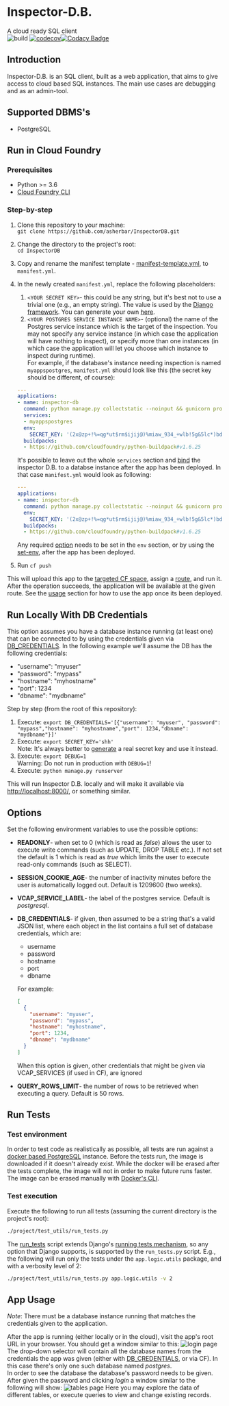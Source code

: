 # Inspector-D.B.
A cloud ready SQL client  
![build](https://travis-ci.org/asherbar/InspectorDB.svg?branch=master)
[![codecov](https://codecov.io/gh/asherbar/InspectorDB/branch/master/graph/badge.svg)](https://codecov.io/gh/asherbar/InspectorDB)[![Codacy Badge](https://api.codacy.com/project/badge/Grade/ebad02177e8b423f82dde15521bf9c7e)](https://www.codacy.com/app/asherbar/Inspector-D.B.?utm_source=github.com&amp;utm_medium=referral&amp;utm_content=asherbar/Inspector-D.B.&amp;utm_campaign=Badge_Grade)
## Introduction
Inspector-D.B. is an SQL client, built as a web application, that aims to give access to cloud based SQL instances. The main use cases are debugging and as an admin-tool.
## Supported DBMS's
-   PostgreSQL
## Run in Cloud Foundry
### Prerequisites
-   Python >= 3.6
-   [Cloud Foundry CLI](https://docs.cloudfoundry.org/cf-cli/install-go-cli.html)

### Step-by-step

1.  Clone this repository to your machine:  
    `git clone https://github.com/asherbar/InspectorDB.git`
    
1.  Change the directory to the project's root:  
    `cd InspectorDB`
    
1.  Copy and rename the manifest template - [manifest-template.yml](manifest-template.yml), to `manifest.yml`.
1.  In the newly created `manifest.yml`, replace the following placeholders:
    1. `<YOUR SECRET KEY>`- this could be any string, but it's best not to use a trivial one (e.g., an empty string). The value is used by the [Django framework](https://docs.djangoproject.com/en/2.1/ref/settings/#std:setting-SECRET_KEY). You can generate your own [here](https://www.miniwebtool.com/django-secret-key-generator/).
    1.  `<YOUR POSTGRES SERVICE INSTANCE NAME>`- (optional) the name of the Postgres service instance which is the target of the inspection. You may not specify any service instance (in which case the application will have nothing to inspect), or specify more than one instances (in which case the application will let you choose which instance to inspect during runtime).  
    For example, if the database's instance needing inspection is named `myappspostgres`, `manifest.yml` should look like this (the secret key should be different, of course):
    ```yaml
    ---
    applications:
    - name: inspector-db
      command: python manage.py collectstatic --noinput && gunicorn project.wsgi:application
      services:
      - myappspostgres
      env:
        SECRET_KEY: '(2x@zp+!%=qg*ut$rm$ijij@)%miaw_934_+wlb!5g&5lc*)bd'
      buildpacks:
      - https://github.com/cloudfoundry/python-buildpack#v1.6.25
    ```
    It's possible to leave out the whole `services` section and [bind](https://cli.cloudfoundry.org/en-US/cf/bind-service.html) the inspector D.B. to a databse instance after the app has been deployed. In that case `manifest.yml` would look as following:
    ```yaml
    ---
    applications:
    - name: inspector-db
      command: python manage.py collectstatic --noinput && gunicorn project.wsgi:application
      env:
        SECRET_KEY: '(2x@zp+!%=qg*ut$rm$ijij@)%miaw_934_+wlb!5g&5lc*)bd'
      buildpacks:
      - https://github.com/cloudfoundry/python-buildpack#v1.6.25
    ```
    Any required [option](#options) needs to be set in the `env` section, or by using the [set-env](https://cli.cloudfoundry.org/en-US/cf/set-env.html), after the app has been deployed.

1.  Run `cf push`  

This will upload this app to the [targeted CF space](http://cli.cloudfoundry.org/en-US/cf/target.html), assign a [route](https://docs.cloudfoundry.org/devguide/deploy-apps/routes-domains.html#routes), and run it. After the operation succeeds, the application will be available at the given route. See the [usage](#app-usage) section for how to use the app once its been deployed.
## Run Locally With DB Credentials
This option assumes you have a database instance running (at least one) that can be connected to by using the credentials given via [DB_CREDENTIALS](#db_creds_options). In the following example we'll assume the DB has the following credentials:
-   "username": "myuser"
-   "password": "mypass"
-   "hostname": "myhostname"
-   "port": 1234
-   "dbname": "mydbname"

Step by step (from the root of this repository):
1.  Execute: `export DB_CREDENTIALS='[{"username": "myuser", "password": "mypass","hostname": "myhostname","port": 1234,"dbname": "mydbname"}]'`
1.  Execute: `export SECRET_KEY='shh'`  
    Note: It's always better to [generate](https://www.miniwebtool.com/django-secret-key-generator/) a real secret key and use it instead.
1.  Execute: `export DEBUG=1`  
    Warning: Do not run in production with `DEBUG=1`!
1.  Execute: `python manage.py runserver`

This will run Inspector D.B. locally and will make it available via <http://localhost:8000/>, or something similar.

## Options
Set the following environment variables to use the possible options:
-   **READONLY**- when set to 0 (which is read as _false_) allows the user to execute write commands (such as UPDATE, DROP TABLE etc.). If not set the default is 1 which is read as _true_ which limits the user to execute read-only commands (such as SELECT).
-   **SESSION_COOKIE_AGE**- the number of inactivity minutes before the user is automatically logged out. Default is 1209600 (two weeks).
-   **VCAP_SERVICE_LABEL**- the label of the postgres service. Default is _postgresql_.
-   <a name="db_creds_options"></a>**DB_CREDENTIALS**- if given, then assumed to be a string that's a valid JSON list, where each object in the list contains a full set of database credentials, which are:
    -   username
    -   password
    -   hostname
    -   port
    -   dbname  
    
    For example:  
    ```json
    [
      {
        "username": "myuser", 
        "password": "mypass",
        "hostname": "myhostname",
        "port": 1234,
        "dbname": "mydbname"
      }
    ]
    ```
    When this option is given, other credentials that might be given via VCAP_SERVICES (if used in CF), are ignored
-   **QUERY_ROWS_LIMIT**- the number of rows to be retrieved when executing a query. Default is 50 rows.

## Run Tests
### Test environment
In order to test code as realistically as possible, all tests are run against a [docker based PostgreSQL](https://hub.docker.com/_/postgres) instance. Before the tests run, the image is downloaded if it doesn't already exist. While the docker will be erased after the tests complete, the image will not in order to make future runs faster. The image can be erased manually with [Docker's CLI](https://docs.docker.com/engine/reference/commandline/cli/).
### Test execution
Execute the following to run all tests (assuming the current directory is the project's root):
```bash
./project/test_utils/run_tests.py
```
The [run_tests](/project/test_utils/run_tests.py) script extends Django's [running tests mechanism](https://docs.djangoproject.com/en/2.1/topics/testing/overview/#running-tests), so any option that Django supports, is supported by the `run_tests.py` script. E.g., the following will run only the tests under the `app.logic.utils` package, and with a verbosity level of 2:
```bash
./project/test_utils/run_tests.py app.logic.utils -v 2
```

## App Usage
_Note_: There must be a database instance running that matches the credentials given to the application.  

After the app is running (either locally or in the cloud), visit the app's root URL in your browser. You should get a window similar to this:
![login page](readme_assets/login.png?raw=true "Login")
The drop-down selector will contain all the database names from the credentials the app was given (either with [DB_CREDENTIALS](#db_creds_options), or via CF). In this case there's only one such database named _postgres_.  
In order to see the database the database's password needs to be given.  
After given the password and clicking _login_ a window similar to the following will show:
![tables page](readme_assets/tables.png?raw=true "Table")
Here you may explore the data of different tables, or execute queries to view and change existing records. 